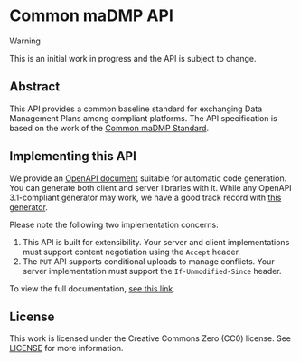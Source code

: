 # Common maDMP API

> [!WARNING]  
> This is an initial work in progress and the API is subject to change.

## Abstract

This API provides a common baseline standard for exchanging Data Management Plans among compliant platforms. The API specification is based on the work of the [Common maDMP Standard](https://github.com/RDA-DMP-Common/RDA-DMP-Common-Standard).

## Implementing this API

We provide an [OpenAPI document](openapi.yaml) suitable for automatic code generation. You can generate both client and server libraries with it. While any OpenAPI 3.1-compliant generator may work, we have a good track record with [this generator](https://openapi-generator.tech/).

Please note the following two implementation concerns:

1. This API is built for extensibility. Your server and client implementations must support content negotiation using the `Accept` header.
2. The `PUT` API supports conditional uploads to manage conflicts. Your server implementation must support the `If-Unmodified-Since` header.

To view the full documentation, [see this link](https://rda-dmp-common.github.io/common-madmp-api/).

## License

This work is licensed under the Creative Commons Zero (CC0) license. See [LICENSE](LICENSE) for more information.
